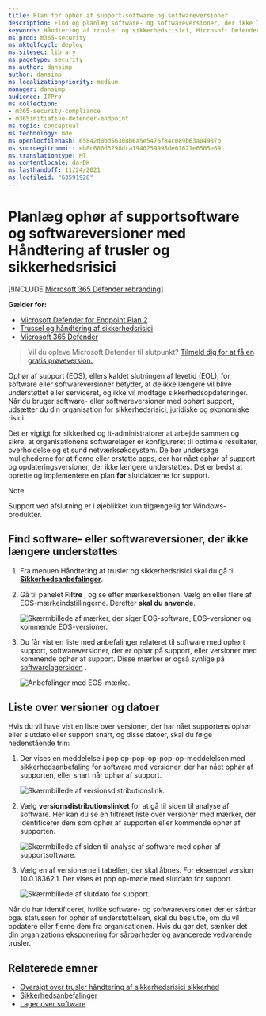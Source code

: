 ```yaml
---
title: Plan for ophør af support-software og softwareversioner
description: Find og planlæg software- og softwareversioner, der ikke længere understøttes, og som ikke modtager sikkerhedsopdateringer.
keywords: Håndtering af trusler og sikkerhedsrisici, Microsoft Defender til Endpoint tvm sikkerheds anbefaling, cybersecurity anbefaling, handlings løsning sikkerhedsanbefaling
ms.prod: m365-security
ms.mktglfcycl: deploy
ms.sitesec: library
ms.pagetype: security
ms.author: dansimp
author: dansimp
ms.localizationpriority: medium
manager: dansimp
audience: ITPro
ms.collection:
- m365-security-compliance
- m365initiative-defender-endpoint
ms.topic: conceptual
ms.technology: mde
ms.openlocfilehash: 65842d0bd56308b6a5e5476f84c089b63a04987b
ms.sourcegitcommit: eb8c600d3298dca1940259998de61621e6505e69
ms.translationtype: MT
ms.contentlocale: da-DK
ms.lasthandoff: 11/24/2021
ms.locfileid: "63591928"
---
```

# <a name="plan-for-end-of-support-software-and-software-versions-with-threat-and-vulnerability-management"></a>Planlæg ophør af supportsoftware og softwareversioner med Håndtering af trusler og sikkerhedsrisici

[!INCLUDE [Microsoft 365 Defender rebranding](../../includes/microsoft-defender.md)]

**Gælder for:**

- [Microsoft Defender for Endpoint Plan 2](https://go.microsoft.com/fwlink/?linkid=2154037)
- [Trussel og håndtering af sikkerhedsrisici](next-gen-threat-and-vuln-mgt.md)
- [Microsoft 365 Defender](https://go.microsoft.com/fwlink/?linkid=2118804)

> Vil du opleve Microsoft Defender til slutpunkt? [Tilmeld dig for at få en gratis prøveversion.](https://signup.microsoft.com/create-account/signup?products=7f379fee-c4f9-4278-b0a1-e4c8c2fcdf7e&ru=https://aka.ms/MDEp2OpenTrial?ocid=docs-wdatp-portaloverview-abovefoldlink)

Ophør af support (EOS), ellers kaldet slutningen af levetid (EOL), for software eller softwareversioner betyder, at de ikke længere vil blive understøttet eller serviceret, og ikke vil modtage sikkerhedsopdateringer. Når du bruger software- eller softwareversioner med ophørt support, udsætter du din organisation for sikkerhedsrisici, juridiske og økonomiske risici.

Det er vigtigt for sikkerhed og it-administratorer at arbejde sammen og sikre, at organisationens softwarelager er konfigureret til optimale resultater, overholdelse og et sund netværksøkosystem. De bør undersøge mulighederne for at fjerne eller erstatte apps, der har nået ophør af support og opdateringsversioner, der ikke længere understøttes. Det er bedst at oprette og implementere en plan **før** slutdatoerne for support.

> [!NOTE]
> Support ved afslutning er i øjeblikket kun tilgængelig for Windows-produkter.

## <a name="find-software-or-software-versions-that-are-no-longer-supported"></a>Find software- eller softwareversioner, der ikke længere understøttes

1. Fra menuen Håndtering af trusler og sikkerhedsrisici skal du gå til [**Sikkerhedsanbefalinger**](tvm-security-recommendation.md).
2. Gå til panelet **Filtre** , og se efter mærkesektionen. Vælg en eller flere af EOS-mærkeindstillingerne. Derefter **skal du anvende**.

    ![Skærmbillede af mærker, der siger EOS-software, EOS-versioner og kommende EOS-versioner.](images/tvm-eos-tag.png)

3. Du får vist en liste med anbefalinger relateret til software med ophørt support, softwareversioner, der er ophør på support, eller versioner med kommende ophør af support. Disse mærker er også synlige på [softwarelagersiden](tvm-software-inventory.md) .

    ![Anbefalinger med EOS-mærke.](images/tvm-eos-tags-column.png)

## <a name="list-of-versions-and-dates"></a>Liste over versioner og datoer

Hvis du vil have vist en liste over versioner, der har nået supportens ophør eller slutdato eller support snart, og disse datoer, skal du følge nedenstående trin:

1. Der vises en meddelelse i pop op-pop-op-pop-op-meddelelsen med sikkerhedsanbefaling for software med versioner, der har nået ophør af supporten, eller snart når ophør af support.

    ![Skærmbillede af versionsdistributionslink.](images/eos-upcoming-eos.png)

2. Vælg **versionsdistributionslinket** for at gå til siden til analyse af software. Her kan du se en filtreret liste over versioner med mærker, der identificerer dem som ophør af supporten eller kommende ophør af supporten.

    ![Skærmbillede af siden til analyse af software med ophør af supportsoftware.](images/software-drilldown-eos.png)

3. Vælg en af versionerne i tabellen, der skal åbnes. For eksempel version 10.0.18362.1. Der vises et pop op-møde med slutdato for support.

    ![Skærmbillede af slutdato for support.](images/version-eos-date.png)

Når du har identificeret, hvilke software- og softwareversioner der er sårbar pga. statussen for ophør af understøttelsen, skal du beslutte, om du vil opdatere eller fjerne dem fra organisationen. Hvis du gør det, sænker det din organizations eksponering for sårbarheder og avancerede vedvarende trusler.

## <a name="related-topics"></a>Relaterede emner

- [Oversigt over trusler håndtering af sikkerhedsrisici sikkerhed](next-gen-threat-and-vuln-mgt.md)
- [Sikkerhedsanbefalinger](tvm-security-recommendation.md)
- [Lager over software](tvm-software-inventory.md)
